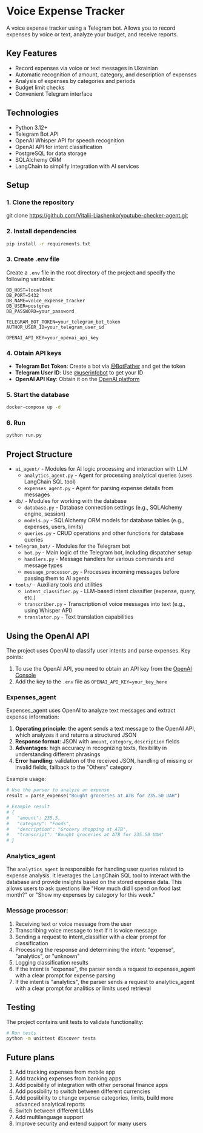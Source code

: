 # Voice Expense Tracker

A voice expense tracker using a Telegram bot. Allows you to record expenses by voice or text, analyze your budget, and receive reports.

## Key Features

- Record expenses via voice or text messages in Ukrainian
- Automatic recognition of amount, category, and description of expenses
- Analysis of expenses by categories and periods
- Budget limit checks
- Convenient Telegram interface

## Technologies

- Python 3.12+
- Telegram Bot API
- OpenAI Whisper API for speech recognition
- OpenAI API for intent classification
- PostgreSQL for data storage
- SQLAlchemy ORM
- LangChain to simplify integration with AI services

## Setup

### 1. Clone the repository
git clone https://github.com/Vitalii-Liashenko/youtube-checker-agent.git

### 2. Install dependencies

```bash
pip install -r requirements.txt
```

### 3. Create .env file

Create a `.env` file in the root directory of the project and specify the following variables:

```
DB_HOST=localhost
DB_PORT=5432
DB_NAME=voice_expense_tracker
DB_USER=postgres
DB_PASSWORD=your_password

TELEGRAM_BOT_TOKEN=your_telegram_bot_token
AUTHOR_USER_ID=your_telegram_user_id

OPENAI_API_KEY=your_openai_api_key
```

### 4. Obtain API keys

- **Telegram Bot Token**: Create a bot via [@BotFather](https://t.me/BotFather) and get the token
- **Telegram User ID**: Use [@userinfobot](https://t.me/userinfobot) to get your ID
- **OpenAI API Key**: Obtain it on the [OpenAI platform](https://platform.openai.com/)


### 5. Start the database

```bash
docker-compose up -d
```

### 6. Run

```bash
python run.py
```

## Project Structure

- `ai_agent/` - Modules for AI logic processing and interaction with LLM
  - `analytics_agent.py` - Agent for processing analytical queries (uses LangChain SQL tool)
  - `expenses_agent.py` - Agent for parsing expense details from messages
- `db/` - Modules for working with the database
  - `database.py` - Database connection settings (e.g., SQLAlchemy engine, session)
  - `models.py` - SQLAlchemy ORM models for database tables (e.g., expenses, users, limits)
  - `queries.py` - CRUD operations and other functions for database queries
- `telegram_bot/` - Modules for the Telegram bot
  - `bot.py` - Main logic of the Telegram bot, including dispatcher setup
  - `handlers.py` - Message handlers for various commands and message types
  - `message_processor.py` - Processes incoming messages before passing them to AI agents
- `tools/` - Auxiliary tools and utilities
  - `intent_classifier.py` - LLM-based intent classifier (expense, query, etc.)
  - `transcriber.py` - Transcription of voice messages into text (e.g., using Whisper API)
  - `translator.py` - Text translation capabilities

## Using the OpenAI API

The project uses OpenAI to classify user intents and parse expenses. Key points:

1. To use the OpenAI API, you need to obtain an API key from the [OpenAI Console](https://platform.openai.com/)
2. Add the key to the `.env` file as `OPENAI_API_KEY=your_key_here`

### Expenses_agent

Expenses_agent uses OpenAI to analyze text messages and extract expense information:

1. **Operating principle**: the agent sends a text message to the OpenAI API, which analyzes it and returns a structured JSON
2. **Response format**: JSON with `amount`, `category`, `description` fields
3. **Advantages**: high accuracy in recognizing texts, flexibility in understanding different phrasings
4. **Error handling**: validation of the received JSON, handling of missing or invalid fields, fallback to the "Others" category

Example usage:
```python
# Use the parser to analyze an expense
result = parse_expense("Bought groceries at ATB for 235.50 UAH")

# Example result
# {
#   "amount": 235.5,
#   "category": "Foods",
#   "description": "Grocery shopping at ATB",
#   "transcript": "Bought groceries at ATB for 235.50 UAH"
# }
```
### Analytics_agent

The `analytics_agent` is responsible for handling user queries related to expense analysis. It leverages the LangChain SQL tool to interact with the database and provide insights based on the stored expense data. This allows users to ask questions like "How much did I spend on food last month?" or "Show my expenses by category for this week."

### Message processor:

1. Receiving text or voice message from the user
2. Transcribing voice message to text if it is voice message
3. Sending a request to intent_classifier with a clear prompt for classification
4. Processing the response and determining the intent: "expense", "analytics", or "unknown"
5. Logging classification results
6. If the intent is "expense", the parser sends a request to expenses_agent with a clear prompt for expense parsing
7. If the intent is "analytics", the parser sends a request to analytics_agent with a clear prompt for analitics or limits used retrieval

## Testing

The project contains unit tests to validate functionality:

```bash
# Run tests
python -m unittest discover tests
```

## Future plans

1. Add tracking expenses from mobile app
2. Add tracking expenses from banking apps
3. Add posibility of integration with other personal finance apps
4. Add possibility to switch between different currencies
5. Add posiibility to change expense categories, limits, build more advanced analytical reports
6. Switch between different LLMs
7. Add multilanguage support
8. Improve security and extend support for many users
